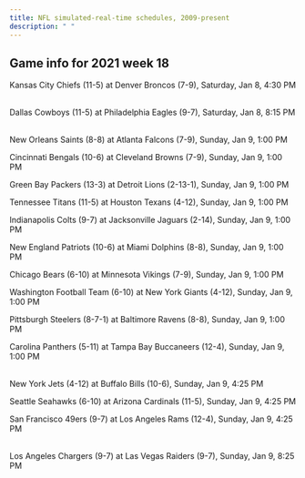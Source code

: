 ```yaml
---
title: NFL simulated-real-time schedules, 2009-present
description: " "
---
```


## Game info for 2021 week 18
Kansas City Chiefs (11-5) at Denver Broncos (7-9), Saturday, Jan 8, 4:30 PM

<br/>Dallas Cowboys (11-5) at Philadelphia Eagles (9-7), Saturday, Jan 8, 8:15 PM

<br/>New Orleans Saints (8-8) at Atlanta Falcons (7-9), Sunday, Jan 9, 1:00 PM

Cincinnati Bengals (10-6) at Cleveland Browns (7-9), Sunday, Jan 9, 1:00 PM

Green Bay Packers (13-3) at Detroit Lions (2-13-1), Sunday, Jan 9, 1:00 PM

Tennessee Titans (11-5) at Houston Texans (4-12), Sunday, Jan 9, 1:00 PM

Indianapolis Colts (9-7) at Jacksonville Jaguars (2-14), Sunday, Jan 9, 1:00 PM

New England Patriots (10-6) at Miami Dolphins (8-8), Sunday, Jan 9, 1:00 PM

Chicago Bears (6-10) at Minnesota Vikings (7-9), Sunday, Jan 9, 1:00 PM

Washington Football Team (6-10) at New York Giants (4-12), Sunday, Jan 9, 1:00 PM

Pittsburgh Steelers (8-7-1) at Baltimore Ravens (8-8), Sunday, Jan 9, 1:00 PM

Carolina Panthers (5-11) at Tampa Bay Buccaneers (12-4), Sunday, Jan 9, 1:00 PM

<br/>New York Jets (4-12) at Buffalo Bills (10-6), Sunday, Jan 9, 4:25 PM

Seattle Seahawks (6-10) at Arizona Cardinals (11-5), Sunday, Jan 9, 4:25 PM

San Francisco 49ers (9-7) at Los Angeles Rams (12-4), Sunday, Jan 9, 4:25 PM

<br/>Los Angeles Chargers (9-7) at Las Vegas Raiders (9-7), Sunday, Jan 9, 8:25 PM

